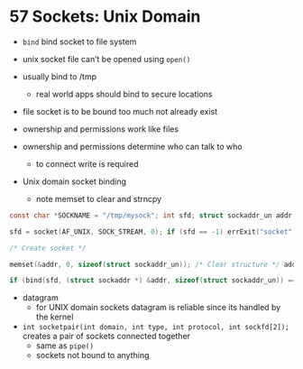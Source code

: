 # 57 Sockets: Unix Domain

- `bind` bind socket to file system
- unix socket file can’t be opened using `open()`
- usually bind to /tmp
	- real world apps should bind to secure locations
- file socket is to be bound too much not already exist
- ownership and permissions work like files
- ownership and permissions determine who can talk to who
	- to connect write is required

- Unix domain socket binding
	- note memset to clear and strncpy
``` C
const char *SOCKNAME = "/tmp/mysock"; int sfd; struct sockaddr_un addr;

sfd = socket(AF_UNIX, SOCK_STREAM, 0); if (sfd == -1) errExit("socket");

/* Create socket */

memset(&addr, 0, sizeof(struct sockaddr_un)); /* Clear structure */ addr.sun_family = AF_UNIX; /* UNIX domain address */ strncpy(addr.sun_path, SOCKNAME, sizeof(addr.sun_path) - 1);

if (bind(sfd, (struct sockaddr *) &addr, sizeof(struct sockaddr_un)) == -1) errExit("bind");
```

- datagram
	- for UNIX domain sockets datagram is reliable since its handled by the kernel
- `int socketpair(int domain, int type, int protocol, int sockfd[2]);` creates a pair of sockets connected together
	- same as `pipe()`
	- sockets not bound to anything